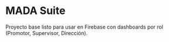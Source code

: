 # MADA Suite

Proyecto base listo para usar en Firebase con dashboards por rol (Promotor, Supervisor, Dirección).